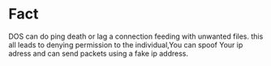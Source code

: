 # Fact
DOS can do ping death or lag a connection feeding with unwanted files. this all leads to denying permission to the individual,You can spoof Your ip adress and can send packets using a fake ip address.

